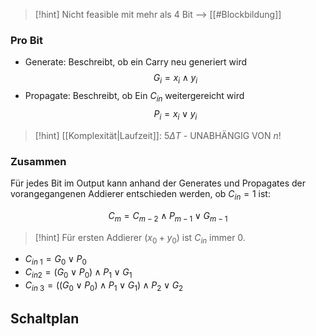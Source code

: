 
> [!hint] Nicht feasible mit mehr als 4 Bit --> [[#Blockbildung]]

### Pro Bit

- Generate: Beschreibt, ob ein Carry neu generiert wird
$$G_{i} = x_{i} \land y_{i}$$
- Propagate: Beschreibt, ob Ein $C_{in}$ weitergereicht wird
$$P_{i} = x_{i} \lor y_{i}$$

> [!hint] [[Komplexität|Laufzeit]]: $5\Delta T$ - UNABHÄNGIG VON $n$!

### Zusammen
Für jedes Bit im Output kann anhand der Generates und Propagates der vorangegangenen Addierer entschieden werden, ob $C_{in} = 1$ ist:

$$C_{m} = C_{m - 2} \land P_{m-1} \lor G_{m-1}$$

> [!hint] Für ersten Addierer ($x_{0} + y_{0}$) ist $C_{in}$ immer $0$.

- $C_{in\ 1} = G_{0} \lor P_{0}$
- $C_{in 2} = (G_{0} \lor P_{0}) \land P_{1} \lor G_{1}$
- $C_{in\ 3} = ((G_{0} \lor P_{0}) \land P_{1} \lor G_{1}) \land P_{2} \lor G_{2}$
## Schaltplan



